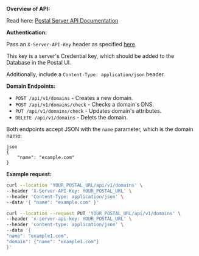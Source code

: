 **Overview of API:**

Read here: [Postal Server API Documentation](https://apiv1.postalserver.io/index.html)

**Authentication:**

Pass an `X-Server-API-Key` header as specified [here](https://apiv1.postalserver.io/authenticators/server.html).

This key is a server's Credential key, which should be added to the Database in the Postal UI.

Additionally, include a `Content-Type: application/json` header.

**Domain Endpoints:**

- `POST /api/v1/domains` - Creates a new domain.
- `POST /api/v1/domains/check` - Checks a domain's DNS.
- `PUT /api/v1/domains/check` - Updates domain's attributes.
- `DELETE /api/v1/domains` -  Delets the domain.

Both endpoints accept JSON with the `name` parameter, which is the domain name:

```
json
{
    "name": "example.com"
}
```

**Example request:**

```sh
curl --location 'YOUR_POSTAL_URL/api/v1/domains' \
--header 'X-Server-API-Key: YOUR_POSTAL_URL' \
--header 'Content-Type: application/json' \
--data '{ "name": "example.com" }'
```

```sh
curl --location --request PUT 'YOUR_POSTAL_URL/api/v1/domains' \
--header 'x-server-api-key: YOUR_POSTAL_URL' \
--header 'content-type: application/json' \
--data '{
"name": "example1.com",
"domain": {"name": "example1.com"}
}'
```
